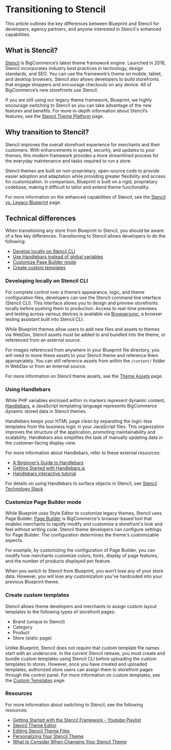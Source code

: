 # Transitioning to Stencil



This article outlines the key differences between Blueprint and Stencil for developers, agency partners, and anyone interested in Stencil's enhanced capabilities.

##  What is Stencil?

[Stencil](https://developer.bigcommerce.com/stencil-docs/getting-started/about-stencil) is BigCommerce’s latest theme framework engine. Launched in 2016, Stencil incorporates industry best practices in technology, design standards, and SEO. You can use the framework’s theme on mobile, tablet, and desktop browsers. Stencil also allows developers to build storefronts that engage shoppers and encourage checkouts on any device. All of BigCommerce’s new storefronts use Stencil.

If you are still using our legacy theme framework, Blueprint, we highly encourage switching to Stencil so you can take advantage of the new features and benefits. For more in-depth information about Stencil’s features, see the [Stencil Theme Platform](https://support.bigcommerce.com/s/article/The-Stencil-Theme-Platform#features) page.

## Why transition to Stencil?

Stencil improves the overall storefront experience for merchants and their customers. With enhancements in speed, security, and updates to your themes, this modern framework provides a more streamlined process for the everyday maintenance and tasks required to run a store.

Stencil themes are built on non-proprietary, open-source code to provide easier adoption and adaptation while providing greater flexibility and access for customization. In comparison, Blueprint is built on a rigid, proprietary codebase, making it difficult to tailor and extend theme functionality.

For more information on the enhanced capabilities of Stencil, see the [Stencil vs. Legacy Blueprint](https://support.bigcommerce.com/s/article/The-Stencil-Theme-Platform#compare) page.

## Technical differences

When transitioning any store from Blueprint to Stencil, you should be aware of a few key differences. Transitioning to Stencil allows developers to do the following:
- [Develop locally on Stencil CLI](#developing-locally-on-stencil-cli)
- [Use Handlebars instead of global variables](#use-handlebars)
- [Customize Page Builder mode](#customize-page-builder-mode)
- [Create custom templates](#create-custom-templates)


### Developing locally on Stencil CLI

For complete control over a theme’s appearance, logic, and theme configuration files, developers can use the Stencil command line interface (Stencil CLI). This interface allows you to design and preview storefronts locally before pushing them to production. Access to real-time previews and testing across various devices is available via [Browsersync](https://www.browsersync.io/), a browser testing assistant built into Stencil CLI.


While Blueprint themes allow users to add new files and assets to themes via WebDav, Stencil assets must be added to and bundled into the theme, or referenced from an external source.

For images referenced from anywhere in your Blueprint file directory, you will need to move these assets to your Stencil theme and reference them appropriately. You can still reference assets from within the `/content/` folder in WebDav or from an external source.

For more information on Stencil theme assets, see the [Theme Assets](https://developer.bigcommerce.com/stencil-docs/storefront-customization/theme-assets) page.

### Using Handlebars


While PHP variables enclosed within `%%` markers represent dynamic content, [Handlebars](https://handlebarsjs.com/), a JavaScript templating language represents BigCommerce dynamic stored data in Stencil themes.

Handlebars keeps your HTML page clean by separating the logic-less templates from the business logic in your JavaScript files. This organization improves the structure of the application, promoting maintainability and scalability. Handlebars also simplifies the task of manually updating data in the customer-facing display view.


For more information about Handlebars, refer to these external resources:
- [A Beginner’s Guide to Handlebars](https://www.sitepoint.com/a-beginners-guide-to-handlebars/)
- [Getting Started with Handlebars.js](http://blog.teamtreehouse.com/getting-started-with-handlebars-js)
- [Handlebars interactive tutorial](http://tryhandlebarsjs.com/)

For details on using Handlebars to surface objects in Stencil, see [Stencil Technology Stack](https://developer.bigcommerce.com/stencil-docs/getting-started/stencil-technology-stack).

### Customize Page Builder mode

While Blueprint uses Style Editor to customize legacy themes, Stencil uses Page Builder. [Page Builder](https://support.bigcommerce.com/s/article/Page-Builder) is BigCommerce's browser-based tool that enables merchants to rapidly modify and customize a storefront's look and feel without writing code. Stencil theme developers can configure settings for Page Builder. The configuration determines the theme's customizable aspects.

For example, by customizing the configuration of Page Builder, you can modify how merchants customize colors, fonts, display of page features, and the number of products displayed per feature.

When you switch to Stencil from Blueprint, you won’t lose any of your store data. However, you will lose any customization you’ve hardcoded into your previous Blueprint theme.

### Create custom templates

Stencil allows theme developers and merchants to assign custom layout templates to the following types of storefront pages:
- Brand (unique to Stencil)
- Category
- Product
- Store (static page)

Unlike Blueprint, Stencil does not require that custom template file names start with an underscore. In the current Stencil release, you must create and bundle custom templates using Stencil CLI before uploading the custom templates to stores. However, once you have created and uploaded templates, authorized store users can assign them to storefront pages through the control panel. For more information on custom templates, see the [Custom Templates](https://developer.bigcommerce.com/stencil-docs/storefront-customization/custom-templates) page.

### Resources

For more information about switching to Stencil, see the following resources:
- [Getting Started with the Stencil Framework - Youtube Playlist](https://www.youtube.com/watch?v=s5_GjU51h-w&list=PLwTYtMwfzbe7EZiIWPAmPtuwRHkY7BG-0&index=1)
- [Stencil Theme Editor](https://support.bigcommerce.com/s/article/Stencil-Themes)
- [Editing Stencil Theme Files](https://support.bigcommerce.com/s/article/Stencil-Themes#edit)
- [Personalizing Your Stencil Theme](https://support.bigcommerce.com/articles/Learning/Personalizing-your-New-Theme)
- [What to Consider When Changing Your Stencil Theme](https://support.bigcommerce.com/s/article/What-to-Consider-When-Changing-Your-Theme)
